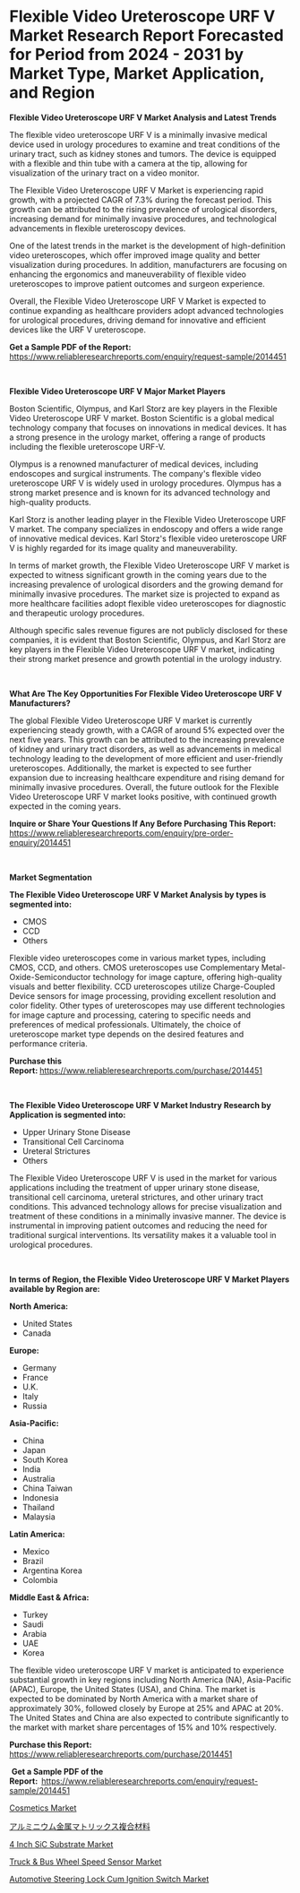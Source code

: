<p><h1>Flexible Video Ureteroscope URF V Market Research Report Forecasted for Period from 2024 -  2031 by Market Type, Market Application, and Region</h1></p><p><strong>Flexible Video Ureteroscope URF V Market Analysis and Latest Trends</strong></p>
<p><p>The flexible video ureteroscope URF V is a minimally invasive medical device used in urology procedures to examine and treat conditions of the urinary tract, such as kidney stones and tumors. The device is equipped with a flexible and thin tube with a camera at the tip, allowing for visualization of the urinary tract on a video monitor.</p><p>The Flexible Video Ureteroscope URF V Market is experiencing rapid growth, with a projected CAGR of 7.3% during the forecast period. This growth can be attributed to the rising prevalence of urological disorders, increasing demand for minimally invasive procedures, and technological advancements in flexible ureteroscopy devices.</p><p>One of the latest trends in the market is the development of high-definition video ureteroscopes, which offer improved image quality and better visualization during procedures. In addition, manufacturers are focusing on enhancing the ergonomics and maneuverability of flexible video ureteroscopes to improve patient outcomes and surgeon experience.</p><p>Overall, the Flexible Video Ureteroscope URF V Market is expected to continue expanding as healthcare providers adopt advanced technologies for urological procedures, driving demand for innovative and efficient devices like the URF V ureteroscope.</p></p>
<p><strong>Get a Sample PDF of the Report:&nbsp;</strong> <a href="https://www.reliableresearchreports.com/enquiry/request-sample/2014451">https://www.reliableresearchreports.com/enquiry/request-sample/2014451</a></p>
<p>&nbsp;</p>
<p><strong>Flexible Video Ureteroscope URF V Major Market Players</strong></p>
<p><p>Boston Scientific, Olympus, and Karl Storz are key players in the Flexible Video Ureteroscope URF V market. Boston Scientific is a global medical technology company that focuses on innovations in medical devices. It has a strong presence in the urology market, offering a range of products including the flexible ureteroscope URF-V. </p><p>Olympus is a renowned manufacturer of medical devices, including endoscopes and surgical instruments. The company's flexible video ureteroscope URF V is widely used in urology procedures. Olympus has a strong market presence and is known for its advanced technology and high-quality products.</p><p>Karl Storz is another leading player in the Flexible Video Ureteroscope URF V market. The company specializes in endoscopy and offers a wide range of innovative medical devices. Karl Storz's flexible video ureteroscope URF V is highly regarded for its image quality and maneuverability.</p><p>In terms of market growth, the Flexible Video Ureteroscope URF V market is expected to witness significant growth in the coming years due to the increasing prevalence of urological disorders and the growing demand for minimally invasive procedures. The market size is projected to expand as more healthcare facilities adopt flexible video ureteroscopes for diagnostic and therapeutic urology procedures.</p><p>Although specific sales revenue figures are not publicly disclosed for these companies, it is evident that Boston Scientific, Olympus, and Karl Storz are key players in the Flexible Video Ureteroscope URF V market, indicating their strong market presence and growth potential in the urology industry.</p></p>
<p>&nbsp;</p>
<p><strong>What Are The Key Opportunities For Flexible Video Ureteroscope URF V Manufacturers?</strong></p>
<p><p>The global Flexible Video Ureteroscope URF V market is currently experiencing steady growth, with a CAGR of around 5% expected over the next five years. This growth can be attributed to the increasing prevalence of kidney and urinary tract disorders, as well as advancements in medical technology leading to the development of more efficient and user-friendly ureteroscopes. Additionally, the market is expected to see further expansion due to increasing healthcare expenditure and rising demand for minimally invasive procedures. Overall, the future outlook for the Flexible Video Ureteroscope URF V market looks positive, with continued growth expected in the coming years.</p></p>
<p><strong>Inquire or Share Your Questions If Any Before Purchasing This Report:</strong> <a href="https://www.reliableresearchreports.com/enquiry/pre-order-enquiry/2014451">https://www.reliableresearchreports.com/enquiry/pre-order-enquiry/2014451</a></p>
<p>&nbsp;</p>
<p><strong>Market Segmentation</strong></p>
<p><strong>The Flexible Video Ureteroscope URF V Market Analysis by types is segmented into:</strong></p>
<p><ul><li>CMOS</li><li>CCD</li><li>Others</li></ul></p>
<p><p>Flexible video ureteroscopes come in various market types, including CMOS, CCD, and others. CMOS ureteroscopes use Complementary Metal-Oxide-Semiconductor technology for image capture, offering high-quality visuals and better flexibility. CCD ureteroscopes utilize Charge-Coupled Device sensors for image processing, providing excellent resolution and color fidelity. Other types of ureteroscopes may use different technologies for image capture and processing, catering to specific needs and preferences of medical professionals. Ultimately, the choice of ureteroscope market type depends on the desired features and performance criteria.</p></p>
<p><strong>Purchase this Report:&nbsp;</strong><a href="https://www.reliableresearchreports.com/purchase/2014451">https://www.reliableresearchreports.com/purchase/2014451</a></p>
<p>&nbsp;</p>
<p><strong>The Flexible Video Ureteroscope URF V Market Industry Research by Application is segmented into:</strong></p>
<p><ul><li>Upper Urinary Stone Disease</li><li>Transitional Cell Carcinoma</li><li>Ureteral Strictures</li><li>Others</li></ul></p>
<p><p>The Flexible Video Ureteroscope URF V is used in the market for various applications including the treatment of upper urinary stone disease, transitional cell carcinoma, ureteral strictures, and other urinary tract conditions. This advanced technology allows for precise visualization and treatment of these conditions in a minimally invasive manner. The device is instrumental in improving patient outcomes and reducing the need for traditional surgical interventions. Its versatility makes it a valuable tool in urological procedures.</p></p>
<p>&nbsp;</p>
<p><strong>In terms of Region, the Flexible Video Ureteroscope URF V Market Players available by Region are:</strong></p>
<p>
    <p> <strong> North America: </strong>
        <ul>
            <li>United States</li>
            <li>Canada</li>
        </ul>
        </p> 
    <p> <strong> Europe: </strong>
        <ul>
            <li>Germany</li>
            <li>France</li>
            <li>U.K.</li>
            <li>Italy</li>
            <li>Russia</li>
        </ul>
        </p> 
    <p> <strong> Asia-Pacific: </strong>
        <ul>
            <li>China</li>
            <li>Japan</li>
            <li>South Korea</li>
            <li>India</li>
            <li>Australia</li>
            <li>China Taiwan</li>
            <li>Indonesia</li>
            <li>Thailand</li>
            <li>Malaysia</li>
        </ul>
        </p> 
    <p> <strong> Latin America: </strong>
        <ul>
            <li>Mexico</li>
            <li>Brazil</li>
            <li>Argentina Korea</li>
            <li>Colombia</li>
        </ul>
        </p> 
    <p> <strong> Middle East & Africa: </strong>
        <ul>
            <li>Turkey</li>
            <li>Saudi</li>
            <li>Arabia</li>
            <li>UAE</li>
            <li>Korea</li>
        </ul>
    </p>
    </p>
<p><p>The flexible video ureteroscope URF V market is anticipated to experience substantial growth in key regions including North America (NA), Asia-Pacific (APAC), Europe, the United States (USA), and China. The market is expected to be dominated by North America with a market share of approximately 30%, followed closely by Europe at 25% and APAC at 20%. The United States and China are also expected to contribute significantly to the market with market share percentages of 15% and 10% respectively.</p></p>
<p><strong>Purchase this Report: </strong><a href="https://www.reliableresearchreports.com/purchase/2014451">https://www.reliableresearchreports.com/purchase/2014451</a></p>
<p>&nbsp;<strong>Get a Sample PDF of the Report:&nbsp;&nbsp;</strong><a href="https://www.reliableresearchreports.com/enquiry/request-sample/2014451">https://www.reliableresearchreports.com/enquiry/request-sample/2014451</a></p>
<p><strong></strong></p>
<p><p><a href="https://view.publitas.com/reportprime-1/cosmetics-market-research-report-the-key-to-successful-business-strategy-forecasted-for-period-from-2024-2031/">Cosmetics Market</a></p><p><a href="https://github.com/oafhukehf4709715/Market-Research-Report-List-1/blob/main/2911664185669.md">アルミニウム金属マトリックス複合材料</a></p><p><a href="https://github.com/jj19131/Market-Research-Report-List-1/blob/main/4-inch-sic-substrate-market.md">4 Inch SiC Substrate Market</a></p><p><a href="https://issuu.com/reportprime-2/docs/truck-bus-wheel-speed-sensor-market-size-2030.pptx">Truck & Bus Wheel Speed Sensor Market</a></p><p><a href="https://issuu.com/reportprime-2/docs/automotive-steering-lock-cum-ignition-switch-marke">Automotive Steering Lock Cum Ignition Switch Market</a></p></p>